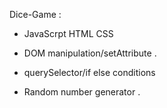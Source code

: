 Dice-Game :


- JavaScrpt HTML CSS 
  
- DOM manipulation/setAttribute .
  
- querySelector/if else conditions 
  
- Random number generator .



